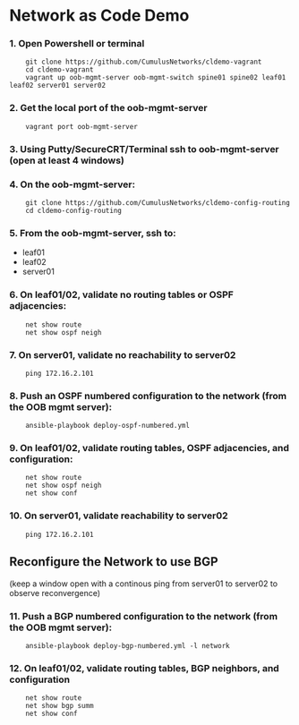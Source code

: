 Network as Code Demo
====================

### 1. Open Powershell or terminal
```
    git clone https://github.com/CumulusNetworks/cldemo-vagrant
    cd cldemo-vagrant
    vagrant up oob-mgmt-server oob-mgmt-switch spine01 spine02 leaf01 leaf02 server01 server02
```
### 2. Get the local port of the oob-mgmt-server
```
    vagrant port oob-mgmt-server
```
### 3. Using Putty/SecureCRT/Terminal ssh to oob-mgmt-server (open at least 4 windows)

### 4. On the oob-mgmt-server:
```
    git clone https://github.com/CumulusNetworks/cldemo-config-routing
    cd cldemo-config-routing
```
### 5. From the oob-mgmt-server, ssh to:

 * leaf01
 * leaf02
 * server01

### 6. On leaf01/02, validate no routing tables or OSPF adjacencies:
```
    net show route
    net show ospf neigh
```
### 7. On server01, validate no reachability to server02
```
    ping 172.16.2.101
```
### 8. Push an OSPF numbered configuration to the network (from the OOB mgmt server):
```
    ansible-playbook deploy-ospf-numbered.yml
```
### 9. On leaf01/02, validate routing tables, OSPF adjacencies, and configuration:
```
    net show route
    net show ospf neigh 
    net show conf
```
### 10. On server01, validate reachability to server02
```
    ping 172.16.2.101
```
Reconfigure the Network to use BGP
----------------------------------

(keep a window open with a continous ping from server01 to server02 to observe reconvergence)

### 11. Push a BGP numbered configuration to the network (from the OOB mgmt server):
```
    ansible-playbook deploy-bgp-numbered.yml -l network
```
### 12. On leaf01/02, validate routing tables, BGP neighbors, and configuration
```
    net show route
    net show bgp summ
    net show conf
```
